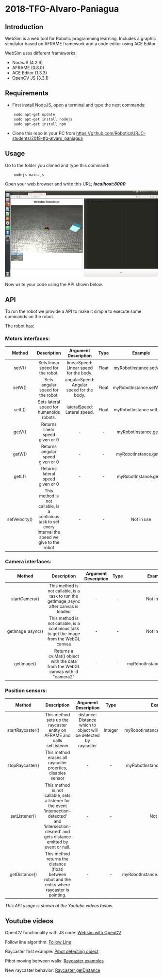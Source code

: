 # 2018-TFG-Alvaro-Paniagua


## Introduction

WebSim is a web tool for Robotic programming learning. Includes a graphic simulator based on AFRAME framework and a code editor
using ACE Editor.

WebSim uses different frameworks:
  - NodeJS (4.2.6)
  - AFRAME (0.8.0)
  - ACE Editor (1.3.3)
  - OpenCV JS (3.3.1)


## Requirements

- First install NodeJS, open a terminal and type the next commands:
~~~
    sudo apt-get update
    sudo apt-get install nodejs
    sudo apt-get install npm
~~~

- Clone this repo in your PC from https://github.com/RoboticsURJC-students/2018-tfg-alvaro_paniagua

## Usage

Go to the folder you cloned and type this command:
~~~
    nodejs main.js
~~~

Open your web browser and write this URL; ***localhost:8000***

![WebSim index page](/docs/websimScreen.png)

Now write your code using the API shown below.

## API

To run the robot we provide a API to make it simple to execute some commands on the robot.

The robot has:

### Motors interfaces:

| Method | Description | Argument Description | Type | Example |
| :----: | :---------: | :------------------: | :--: | :-----: |
| setV(<linearSpeed>) | Sets linear speed for the robot. | linearSpeed: Linear speed for the body. | Float | myRobotInstance.setV(0.4) |
| setW(<angularSpeed>) | Sets angular speed for the robot. | angularSpeed: Angular speed for the body. | Float | myRobotInstance.setW(0.4) |
| setL(<lateralSpeed>) | Sets lateral speed for humanoids robots. | lateralSpeed: Lateral speed. | Float | myRobotInstance.setL(0.7) |
| getV() | Returns linear speed given or 0 | - | - | myRobotInstance.getV() |
| getW() | Returns angular speed given or 0 | - | - | myRobotInstance.getW() |
| getL() | Returns lateral speed given or 0 | - | - | myRobotInstance.getL() |
| setVelocity() | This method is not callable, is a continious task to set every interval the speed we give to the robot | - | - | Not in use |

### Camera interfaces:

| Method | Description | Argument Description | Type | Example |
| :----: | :---------: | :------------------: | :--: | :-----: |
| startCamera() | This method is not callable, is a task to run the getImage_async after canvas is loaded | - | - | Not in use |
| getImage_async() | This method is not callable, is a continious task to get the image from the WebGL canvas | - | - | Not in use |
| getImage() | Returns a cv.Mat() object with the data from the WebGL canvas with id "camera2" | - | - | myRobotInstance.getImage() |

### Position sensors:

| Method | Description | Argument Description | Type | Example |
| :----: | :---------: | :------------------: | :--: | :-----: |
| startRaycaster(<distance>) | This method sets up the raycaster entity on AFRAME and calls setListener | distance: Distance which to object will be detected by raycaster | Integer | myRobotInstance.startRaycaster(1) |
| stopRaycaster() | This method erases all raycaster proerties, disables sensor | - | - | myRobotInstance.stopRaycaster() |
| setListener() | This method is not callable, sets a listener for the event 'intersection-detected' and 'intersection-cleared' and gets distance emitted by event or null. | - | - | Not in use |
| getDistance() | This method returns the distance (float) between robot and the entity where raycaster is pointing. | - | - | myRobotInstance.checkgetDistance() |

*This API usage is shown at the Youtube videos below.*

## Youtube videos


OpenCV functionality with JS code: [Websim with OpenCV](https://www.youtube.com/watch?v=7y5X0LIvkik&t=3s)

Follow line algorithm: [Follow Line](https://youtu.be/7vfqN4fS5FU)

Raycaster first example: [Pibot detecting object](https://www.youtube.com/watch?v=OdjiArnrKoY)

Pibot moving between walls: [Raycaster examples](https://youtu.be/2O_4U86pe2M)

New raycaster behavior: [Raycaster getDistance](https://www.youtube.com/watch?v=jSG7ly4C_qk)

